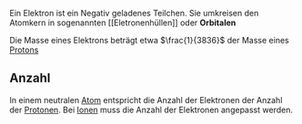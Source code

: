 Ein Elektron ist ein Negativ geladenes Teilchen. Sie umkreisen den Atomkern in sogenannten [[Eletronenhüllen]] oder __Orbitalen__

Die Masse eines Elektrons beträgt etwa 
$\frac{1}{3836}$ der Masse eines [Protons](Proton.md)

## Anzahl

In einem neutralen [Atom](Atom.md) entspricht die Anzahl der Elektronen der Anzahl der [Protonen](Proton.md). Bei [Ionen](Ionen.md) muss die Anzahl der Elektronen angepasst werden.